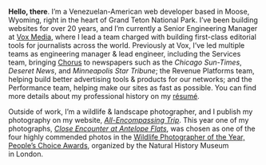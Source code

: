 **Hello, there**. I’m a Venezuelan-American web developer based in Moose, Wyoming, right in the heart of Grand Teton National Park. I’ve been building websites for over 20 years, and I’m currently a Senior Engineering Manager at [Vox Media][vm], where I lead a team charged with building first-class editorial tools for journalists across the world. Previously at Vox, I’ve led multiple teams as engineering manager & lead engineer, including the Services team, bringing [Chorus][ch] to newspapers such as the _Chicago Sun-Times_, _Deseret News_, and _Minneapolis Star Tribune_; the Revenue Platforms team, helping build better advertising tools & products for our networks; and the Performance team, helping make our sites as fast as possible. You can find more details about my professional history on my [résumé][res].

[vm]: https://www.voxmedia.com
[ch]: https://getchorus.voxmedia.com/
[res]: https://www.gesteves.com/resume/

Outside of work, I’m a wildlife & landscape photographer, and I publish my photography on my website, _[All-Encompassing Trip][aet]_. This year one of my photographs, _[Close Encounter at Antelope Flats][ce]_, was chosen as one of the four highly commended photos in the [Wildlife Photographer of the Year, People’s Choice Awards][wpy], organized by the Natural History Museum in&nbsp;London.

[aet]: https://www.allencompassingtrip.com
[ce]: https://www.allencompassingtrip.com/2619/close-encounter
[wpy]: https://www.nhm.ac.uk/wpy/gallery/2020-close-encounter
